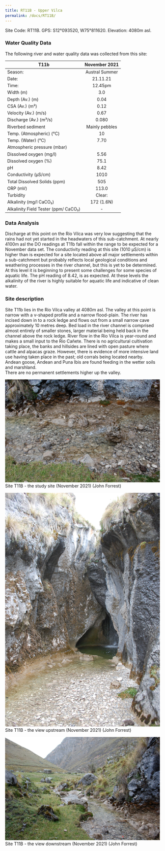 ```yaml
---
title: RT11B - Upper Vilca
permalink: /docs/RT11B/
---
```



Site Code: RT11B.  GPS: S12°093520, W75°811620. Elevation:
4080m asl.

### Water Quality Data

The following river and water quality data was collected from this site: 

|     T11b                                    |      November 2021    |
|---------------------------------------------|:---------------------:|
|     Season:                                 |     Austral Summer    |
|     Date:                                   |        21.11.21       |
|     Time:                                   |         12.45pm       |
|     Width (m)                               |           3.0         |
|     Depth (Av.) (m)                         |          0.04         |
|     CSA (Av.) (m²)                          |          0.12         |
|     Velocity (Av.) (m/s)                    |          0.67         |
|     Discharge (Av.) (m³/s)                  |          0.080        |
|     Riverbed sediment                       |     Mainly pebbles    |
|     Temp. (Atmospheric) (°C)                |           10          |
|     Temp. (Water) (°C)                      |          7.70         |
|     Atmospheric pressure (mbar)             |                       |
|     Dissolved oxygen (mg/l)                 |          5.56         |
|     Dissolved oxygen (%)                    |          75.1         |
|     pH                                      |          8.42         |
|     Conductivity (µS/cm)                    |          1010         |
|     Total Dissolved Solids (ppm)            |           505         |
|     ORP (mV)                                |          113.0        |
|     Turbidity                               |         Clear:        |
|     Alkalinity (mg/l CaCO₃)                 |       172 (1.6N)      |
|     Alkalinity Field Tester (ppm/ CaCO₃)    |            -          |

### Data Analysis

Discharge at this point on the Rio Vilca was very low suggesting that the rains had not yet started in the headwaters of this sub-catchment. 
At nearly 4100m asl the DO readings at T11b fall within the range to be expected for a November data set. 
The conductivity reading at this site (1010 µS/cm) is higher than is expected for a site located above all major settlements within a sub-catchment but probably reflects local geological conditions and weathering processes in the river channel, but this is yet to be determined. At this level it is beginning to present some challenges for some species of aquatic life.
The pH reading of 8.42, is as expected. At these levels the alkalinity of the river is highly suitable for aquatic life and indicative of clean water. 

### Site description

Site T11b lies in the Rio Vilca valley at 4080m asl. The valley at this point is narrow with a v-shaped profile and a narrow flood-plain. The river has incised down in to a rock ledge and flows out from a small narrow cave approximately 10 metres deep.
Bed load in the river channel is comprised almost entirely of smaller stones, larger material being held back in the channel above the rock ledge. River flow in the Rio Vilca is year-round and makes a small input to the Rio Cañete.
There is no agricultural cultivation taking place, the banks and hillsides are lined with open pasture where cattle and alpacas graze. However, there is evidence of more intensive land use having taken place in the past; old corrals being located nearby. 
Andean goose, Andean and Puna Ibis are found feeding in the wetter soils and marshland.  
There are no permanent settlements higher up the valley. 


![Site T11B - the study site. (John Forrest)](/assets/SiteDescriptions/T11/T11Bsite.JPG)
Site T11B - the study site (November 2021) (John Forrest)


![Site T11B - the study site. (John Forrest)](/assets/SiteDescriptions/T11/T11Bviewupstream.JPG)
Site T11B - the view upstream (November 2021) (John Forrest)


![Site T11B - the study site. (John Forrest)](/assets/SiteDescriptions/T11/T11Bviewdownstream.JPG)
Site T11B - the view downstream (November 2021) (John Forrest)


